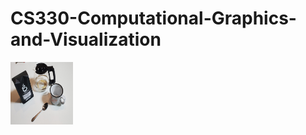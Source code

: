# CS330-Computational-Graphics-and-Visualization

<img src="https://github.com/Emily-Wood7/CS330-Computational-Graphics-and-Visualization/blob/main/Module%207%20-%20Project/Proposed%20Scene.jpg" width="100" height="100"/>

